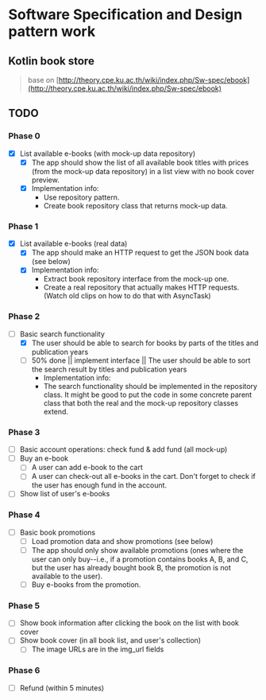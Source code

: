 # Software Specification and Design pattern work

## Kotlin book store
> base on [http://theory.cpe.ku.ac.th/wiki/index.php/Sw-spec/ebook](http://theory.cpe.ku.ac.th/wiki/index.php/Sw-spec/ebook)

## TODO

### Phase 0
- [x] List available e-books (with mock-up data repository)
    - [x] The app should show the list of all available book titles with prices (from the mock-up data repository) in a list view with no book cover preview.
    - [x] Implementation info:
        - Use repository pattern.
        - Create book repository class that returns mock-up data.
### Phase 1
- [x] List available e-books (real data)
    - [x] The app should make an HTTP request to get the JSON book data (see below)
    - [x] Implementation info:
        - Extract book repository interface from the mock-up one.
        - Create a real repository that actually makes HTTP requests. (Watch old clips on how to do that with AsyncTask)
### Phase 2
- [ ] Basic search functionality
    - [x] The user should be able to search for books by parts of the titles and publication years
    - [ ] 50% done || implement interface || The user should be able to sort the search result by titles and publication years
        - Implementation info:
        - The search functionality should be implemented in the repository class. It might be good to put the code in some concrete parent class that both the real and the mock-up repository classes extend.
### Phase 3
- [ ] Basic account operations: check fund & add fund (all mock-up)
- [ ] Buy an e-book
    - [ ] A user can add e-book to the cart
    - [ ] A user can check-out all e-books in the cart. Don't forget to check if the user has enough fund in the account.
- [ ] Show list of user's e-books
### Phase 4
- [ ] Basic book promotions
    - [ ] Load promotion data and show promotions (see below)
    - [ ] The app should only show available promotions (ones where the user can only buy--i.e., if a promotion contains books A, B, and C, but the user has already bought book B, the promotion is not available to the user).
    - [ ] Buy e-books from the promotion.
### Phase 5
- [ ] Show book information after clicking the book on the list with book cover
- [ ] Show book cover (in all book list, and user's collection)
    - [ ] The image URLs are in the img_url fields
### Phase 6
- [ ] Refund (within 5 minutes)
